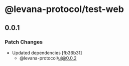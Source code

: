 # @levana-protocol/test-web

## 0.0.1

### Patch Changes

- Updated dependencies [fb36b31]
  - @levana-protocol/ui@0.0.2

